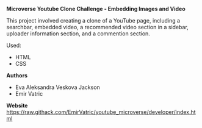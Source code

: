 **Microverse Youtube Clone Challenge - Embedding Images and Video**

This project involved creating a clone of a YouTube page, including a searchbar, embedded video, a recommended video section in a sidebar, uploader information section, and a commention section.

Used:
- HTML
- CSS


**Authors**
- Eva Aleksandra Veskova Jackson
- Emir Vatric

**Website**
https://raw.githack.com/EmirVatric/youtube_microverse/developer/index.html

